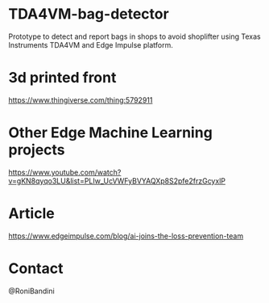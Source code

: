 # TDA4VM-bag-detector
Prototype to detect and report bags in shops to avoid shoplifter using Texas Instruments TDA4VM and Edge Impulse platform.

# 3d printed front
https://www.thingiverse.com/thing:5792911

# Other Edge Machine Learning projects
https://www.youtube.com/watch?v=gKN8qyqo3LU&list=PLIw_UcVWFyBVYAQXp8S2pfe2frzGcyxlP

# Article
https://www.edgeimpulse.com/blog/ai-joins-the-loss-prevention-team

# Contact
@RoniBandini
